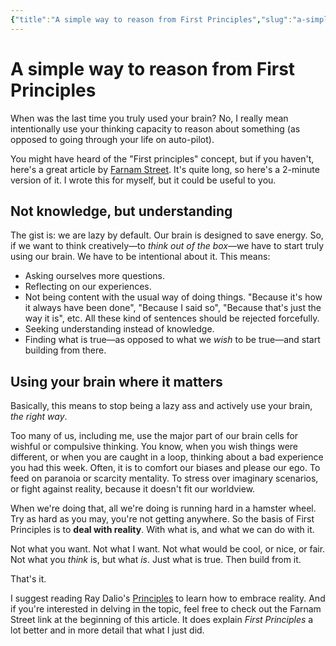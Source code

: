 ```yaml
---
{"title":"A simple way to reason from First Principles","slug":"a-simple-way-to-reason-from-first-principles","created":"2022-10-21T07:28:32.000Z","updated":"2024-09-22T21:40:00.817+02:00","dg-publish":true,"dg-list-home":true,"dg-tags":["noobthink"],"permalink":"/projects/articles/2022-10-21-a-simple-way-to-reason-from-first-principles/","dgPassFrontmatter":true}
---
```


# A simple way to reason from First Principles
When was the last time you truly used your brain?
No, I really mean intentionally use your thinking capacity to reason about something (as opposed to going through your life on auto-pilot).

You might have heard of the "First principles" concept, but if you haven't, here's a great article by [Farnam Street](https://fs.blog/2018/04/first-principles/). It's quite long, so here's a 2-minute version of it. I wrote this for myself, but it could be useful to you.

## Not knowledge, but understanding

The gist is: we are lazy by default. Our brain is designed to save energy. So, if we want to think creatively—to _think out of the box_—we have to start truly using our brain. We have to be intentional about it. This means:

- Asking ourselves more questions.
- Reflecting on our experiences.
- Not being content with the usual way of doing things. "Because it's how it always have been done", "Because I said so", "Because that's just the way it is", etc. All these kind of sentences should be rejected forcefully.
- Seeking understanding instead of knowledge.
- Finding what is true—as opposed to what we _wish_ to be true—and start building from there.

## Using your brain where it matters

Basically, this means to stop being a lazy ass and actively use your brain, _the right way_.

Too many of us, including me, use the major part of our brain cells for wishful or compulsive thinking. You know, when you wish things were different, or when you are caught in a loop, thinking about a bad experience you had this week. Often, it is to comfort our biases and please our ego. To feed on paranoia or scarcity mentality. To stress over imaginary scenarios, or fight against reality, because it doesn't fit our worldview.

When we're doing that, all we're doing is running hard in a hamster wheel. Try as hard as you may, you're not getting anywhere. So the basis of First Principles is to **deal with reality**. With what is, and what we can do with it.

Not what you want. Not what I want. Not what would be cool, or nice, or fair. Not what you _think_ is, but what _is_. Just what is true.
Then build from it.

That's it.

I suggest reading Ray Dalio's [Principles](https://amzn.to/3scBXkO) to learn how to embrace reality. And if you're interested in delving in the topic, feel free to check out the Farnam Street link at the beginning of this article. It does explain _First Principles_ a lot better and in more detail that what I just did.
